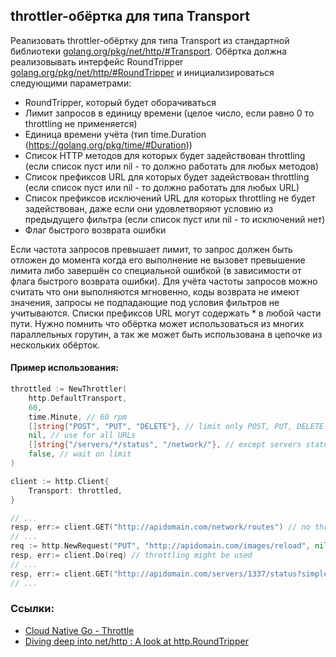 ## throttler-обёртка для типа Transport

Реализовать throttler-обёртку для типа Transport из стандартной библиотеки
[golang.org/pkg/net/http/#Transport](https://golang.org/pkg/net/http/#Transport).
Обёртка должна реализовывать интерфейс RoundTripper
[golang.org/pkg/net/http/#RoundTripper](https://golang.org/pkg/net/http/#RoundTripper) и
инициализироваться следующими параметрами:
- RoundTripper, который будет оборачиваться
- Лимит запросов в единицу времени (целое число, если равно 0 то throttling не применяется)
- Единица времени учёта (тип time.Duration (https://golang.org/pkg/time/#Duration))
- Список HTTP методов для которых будет задействован throttling (если список пуст или nil - то
должно работать для любых методов)
- Список префиксов URL для которых будет задействован throttling (если список пуст или nil - то
должно работать для любых URL)
- Список префиксов исключений URL для которых throttling не будет задействован, даже если они
удовлетворяют условию из предыдущего фильтра (если список пуст или nil - то исключений нет)
- Флаг быстрого возврата ошибки

Если частота запросов превышает лимит, то запрос должен быть отложен до момента когда его
выполнение не вызовет превышение лимита либо завершён со специальной ошибкой (в зависимости от
флага быстрого возврата ошибки).
Для учёта частоты запросов можно считать что они выполняются мгновенно, коды возврата не имеют
значения, запросы не подпадающие под условия фильтров не учитываются.
Списки префиксов URL могут содержать * в любой части пути.
Нужно помнить что обёртка может использоваться из многих параллельных горутин, а так же может
быть использована в цепочке из нескольких обёрток.

#### Пример использования:

```go
throttled := NewThrottler(
	http.DefaultTransport,
	60,
	time.Minute, // 60 rpm
	[]string{"POST", "PUT", "DELETE"}, // limit only POST, PUT, DELETE requests
	nil, // use for all URLs
	[]string{"/servers/*/status", "/network/"}, // except servers status and network operations
	false, // wait on limit
)

client := http.Client{
	Transport: throttled,
}

// ...
resp, err:= client.GET("http://apidomain.com/network/routes") // no throttling
// ...
req := http.NewRequest("PUT", "http://apidomain.com/images/reload", nil)
resp, err:= client.Do(req) // throttling might be used
// ...
resp, err:= client.GET("http://apidomain.com/servers/1337/status?simple=true") // no throttling
// ...
```

### Ссылки:
- [Cloud Native Go - Throttle](https://github.com/cloud-native-go/examples/blob/main/ch04/throttle.go)
- [Diving deep into net/http : A look at http.RoundTripper](https://lanre.wtf/blog/2017/07/24/roundtripper-go)